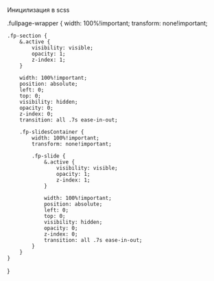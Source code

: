 Иницилизация в scss

.fullpage-wrapper {
	width: 100%!important;
	transform: none!important;
	
	.fp-section {
		&.active {
			visibility: visible;
			opacity: 1;
			z-index: 1;
		}
		
		width: 100%!important;
		position: absolute;
		left: 0;
		top: 0;
		visibility: hidden;
		opacity: 0;
		z-index: 0;
		transition: all .7s ease-in-out;
		
		.fp-slidesContainer {
			width: 100%!important;
			transform: none!important;
			
			.fp-slide {
				&.active {
					visibility: visible;
					opacity: 1;
					z-index: 1;
				}
				
				width: 100%!important;
				position: absolute;
				left: 0;
				top: 0;
				visibility: hidden;
				opacity: 0;
				z-index: 0;
				transition: all .7s ease-in-out;
			}
		}
	}
}

